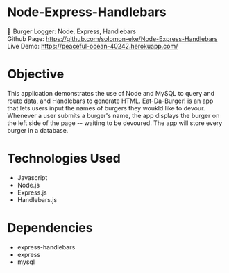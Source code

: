 # Node-Express-Handlebars
🍔 Burger Logger: Node, Express, Handlebars </br>
Github Page: https://github.com/solomon-eke/Node-Express-Handlebars </br>
Live Demo: https://peaceful-ocean-40242.herokuapp.com/

# Objective
This application demonstrates the use of Node and MySQL to query and route data, and Handlebars to generate HTML. Eat-Da-Burger! is an app that lets users input the names of burgers they woukld like to devour. Whenever a user submits a burger's name, the app displays the burger on the left side of the page -- waiting to be devoured. The app will store every burger in a database.

# Technologies Used
* Javascript
* Node.js
* Express.js
* Handlebars.js

# Dependencies
* express-handlebars
* express
* mysql
